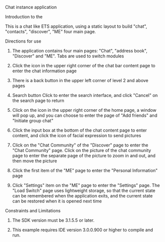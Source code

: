 Chat instance application

Introduction to the

This is a chat like ETS application, using a static layout to build "chat", "contacts", "discover", "ME" four main page.


Directions for use

1. The application contains four main pages: "Chat", "address book", "Discover" and "ME". Tabs are used to switch modules

2. Click the icon in the upper right corner of the chat bar content page to enter the chat information page

3. There is a back button in the upper left corner of level 2 and above pages

4. Search button Click to enter the search interface, and click "Cancel" on the search page to return

5. Click on the icon in the upper right corner of the home page, a window will pop up, and you can choose to enter the page of "Add friends" and "Initiate group chat"

6. Click the input box at the bottom of the chat content page to enter content, and click the icon of facial expression to send pictures

7. Click on the "Chat Community" of the "Discover" page to enter the "Chat Community" page. Click on the picture of the chat community page to enter the separate page of the picture to zoom in and out, and then move the picture

8. Click the first item of the "ME" page to enter the "Personal Information" page

9. Click "Settings" item on the "ME" page to enter the "Settings" page. The "Load Switch" page uses lightweight storage, so that the current state can be remembered when the application exits, and the current state can be restored when it is opened next time

Constraints and Limitations

1. The SDK version must be 3.1.5.5 or later.

2. This example requires IDE version 3.0.0.900 or higher to compile and run.
